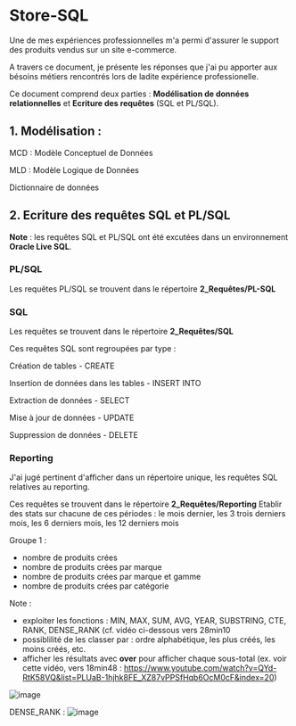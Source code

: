 # Store-SQL

Une de mes expériences professionnelles m'a permi d'assurer le support des produits vendus sur un site e-commerce.

A travers ce document, je présente les réponses que j'ai pu apporter aux bésoins métiers rencontrés lors de ladite expérience professionelle.

Ce document comprend deux parties : __Modélisation de données relationnelles__ et __Ecriture des requêtes__ (SQL et PL/SQL).

## 1. Modélisation : 
MCD : Modèle Conceptuel de Données

MLD : Modèle Logique de Données

Dictionnaire de données

## 2. Ecriture des requêtes SQL et PL/SQL

__Note__ : les requêtes SQL et PL/SQL ont été excutées dans un environnement __Oracle Live SQL__.

### PL/SQL

Les requêtes PL/SQL se trouvent dans le répertoire __2_Requêtes/PL-SQL__

### SQL

Les requêtes se trouvent dans le répertoire __2_Requêtes/SQL__

Ces requêtes SQL sont regroupées par type :

Création de tables - CREATE

Insertion de données dans les tables - INSERT INTO

Extraction de données - SELECT

Mise à jour de données - UPDATE

Suppression de données - DELETE

### Reporting

J'ai jugé pertinent d'afficher dans un répertoire unique, les requêtes SQL relatives au reporting.

Ces requêtes se trouvent dans le répertoire __2_Requêtes/Reporting__
Etablir des stats sur chacune de ces périodes : le mois dernier, les 3 trois derniers mois, les 6 derniers mois, les 12 derniers mois

Groupe 1 : 
- nombre de produits crées 
- nombre de produits crées par marque
- nombre de produits crées par marque et gamme
- nombre de produits crées par catégorie

Note : 
- exploiter les fonctions : MIN, MAX, SUM, AVG, YEAR, SUBSTRING, CTE, RANK, DENSE_RANK (cf. vidéo ci-dessous vers 28min10
- possiblilité de les classer par : ordre alphabétique, les plus créés, les moins créés, etc.
- afficher les résultats avec __over__ pour afficher chaque sous-total (ex. voir cette vidéo, vers 18min48 : https://www.youtube.com/watch?v=QYd-RtK58VQ&list=PLUaB-1hjhk8FE_XZ87vPPSfHqb6OcM0cF&index=20)

![image](https://github.com/user-attachments/assets/aa1df12f-4763-49f1-95a1-ef7c1371e1cc)

DENSE_RANK : 
![image](https://github.com/user-attachments/assets/f8626dc9-8eb4-4635-8948-eb84265e6f21)

